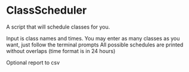 # ClassScheduler
A script that will schedule classes for you. 

Input is class names and times.  You may enter as many classes as you want, just follow the terminal prompts
All possible schedules are printed without overlaps (time format is in 24 hours)

Optional report to csv
